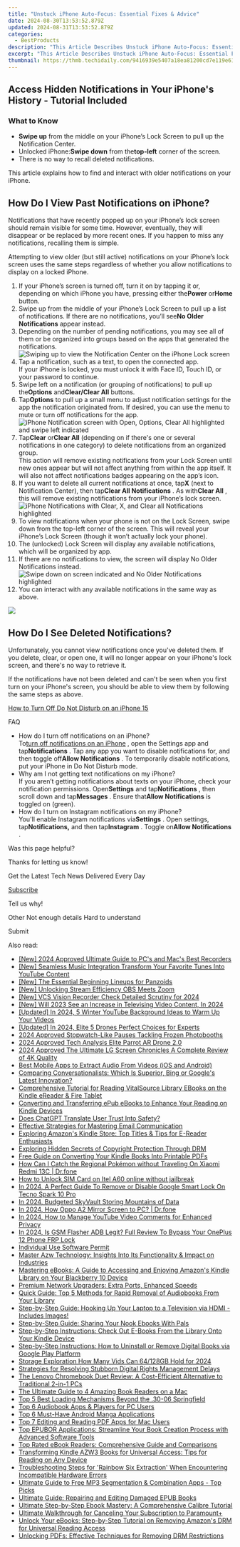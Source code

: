 ```yaml
---
title: "Unstuck iPhone Auto-Focus: Essential Fixes & Advice"
date: 2024-08-30T13:53:52.879Z
updated: 2024-08-31T13:53:52.879Z
categories:
  - BestProducts
description: "This Article Describes Unstuck iPhone Auto-Focus: Essential Fixes & Advice"
excerpt: "This Article Describes Unstuck iPhone Auto-Focus: Essential Fixes & Advice"
thumbnail: https://thmb.techidaily.com/9416939e5407a18ea81200cd7e119e61ff04e31fb3c5cd004cd4601ad28e3eb8.jpg
---
```


## Access Hidden Notifications in Your iPhone's History - Tutorial Included
### What to Know

* **Swipe up** from the middle on your iPhone’s Lock Screen to pull up the Notification Center.
* Unlocked iPhone:**Swipe down** from the**top-left** corner of the screen.
* There is no way to recall deleted notifications.

 This article explains how to find and interact with older notifications on your iPhone.

## How Do I View Past Notifications on iPhone?

 Notifications that have recently popped up on your iPhone’s lock screen should remain visible for some time. However, eventually, they will disappear or be replaced by more recent ones. If you happen to miss any notifications, recalling them is simple.

 Attempting to view older (but still active) notifications on your iPhone’s lock screen uses the same steps regardless of whether you allow notifications to display on a locked iPhone.

1. If your iPhone’s screen is turned off, turn it on by tapping it or, depending on which iPhone you have, pressing either the**Power** or**Home** button.
2. Swipe up from the middle of your iPhone’s Lock Screen to pull up a list of notifications. If there are no notifications, you’ll see**No Older Notifications** appear instead.
3. Depending on the number of pending notifications, you may see all of them or be organized into groups based on the apps that generated the notifications.  
![Swiping up to view the Notification Center on the iPhone Lock screen](https://www.lifewire.com/thmb/2ChwjgKfHw6LD0SO3AW-Th9tN2w=/1500x0/filters:no_upscale():max_bytes(150000):strip_icc():format(webp)/001_view-old-notifications-on-iphone-5212339-4141b55e71b9428ebdaaa0b9896fa5fd.jpg)
4. Tap a notification, such as a text, to open the connected app.  
 If your iPhone is locked, you must unlock it with Face ID, Touch ID, or your password to continue.
5. Swipe left on a notification (or grouping of notifications) to pull up the**Options** and**Clear/Clear All** buttons.
6. Tap**Options** to pull up a small menu to adjust notification settings for the app the notification originated from. If desired, you can use the menu to mute or turn off notifications for the app.  
![iPhone Notification screen with Open, Options, Clear All highlighted and swipe left indicated](https://www.lifewire.com/thmb/n7FbKDAPSdoyav7UQdba-igvm4M=/1500x0/filters:no_upscale():max_bytes(150000):strip_icc():format(webp)/Swipeleft-959079301a7c4079b70a47f7333c8676.jpg)
7. Tap**Clear** or**Clear All** (depending on if there's one or several notifications in one category) to delete notifications from an organized group.  
 This action will remove existing notifications from your Lock Screen until new ones appear but will not affect anything from within the app itself. It will also not affect notifications badges appearing on the app’s icon.
8. If you want to delete all current notifications at once, tap**X** (next to Notification Center), then tap**Clear All Notifications** . As with**Clear All** , this will remove existing notifications from your iPhone’s lock screen.  
![iPhone Notifications with Clear, X, and Clear all Notifications highlighted](https://www.lifewire.com/thmb/dT2FzzX1qo2wc0Gk4zYO2_dqzVM=/1500x0/filters:no_upscale():max_bytes(150000):strip_icc():format(webp)/Clearallnotifications-9ad9e652a6994a3fa1de4b4e0c619980.jpg)
9. To view notifications when your phone is not on the Lock Screen, swipe down from the top-left corner of the screen. This will reveal your iPhone’s Lock Screen (though it won’t actually lock your phone).
10. The (unlocked) Lock Screen will display any available notifications, which will be organized by app.
11. If there are no notifications to view, the screen will display No Older Notifications instead.  
![Swipe down on screen indicated and No Older Notifications highlighted](https://www.lifewire.com/thmb/sEg6zvpTFl35ttLCCfbt5RA4LHQ=/1500x0/filters:no_upscale():max_bytes(150000):strip_icc():format(webp)/Nonotifications-0fff2883c9f84963a4281cb840be5617.jpg)
12. You can interact with any available notifications in the same way as above.

<!-- affiliate ads begin -->
<a href="https://store.nero.com/order/checkout.php?PRODS=42296740&QTY=1&AFFILIATE=108875&CART=1"><img src="https://www.nero.com/nero-com-wAssets/img/banners/2023/biu/Nero_BackItUp_Screen_2.webp" border="0"></a>
<!-- affiliate ads end -->
## How Do I See Deleted Notifications?

 Unfortunately, you cannot view notifications once you've deleted them. If you delete, clear, or open one, it will no longer appear on your iPhone's lock screen, and there's no way to retrieve it.  

 If the notifications have not been deleted and can't be seen when you first turn on your iPhone's screen, you should be able to view them by following the same steps as above.

[How to Turn Off Do Not Disturb on an iPhone 15](https://www.lifewire.com/iphone-15-turn-off-do-not-disturb-8629346)

 FAQ

* How do I turn off notifications on an iPhone?  
 To[turn off notifications on an iPhone](https://www.lifewire.com/turn-off-notification-on-iphone-5191021) , open the Settings app and tap**Notifications** . Tap any app you want to disable notifications for, and then toggle off**Allow Notifications** . To temporarily disable notifications, put your iPhone in Do Not Disturb mode.
* Why am I not getting text notifications on my iPhone?  
 If you aren’t getting notifications about texts on your iPhone, check your notification permissions. Open**Settings** and tap**Notifications** , then scroll down and tap**Messages** . Ensure that**Allow Notifications** is toggled on (green).
* How do I turn on Instagram notifications on my iPhone?  
 You'll enable Instagram notifications via**Settings** . Open settings, tap**Notifications,** and then tap**Instagram** . Toggle on**Allow Notifications** .

Was this page helpful?

Thanks for letting us know!

 Get the Latest Tech News Delivered Every Day

[Subscribe](https://www.lifewire.com/#)

Tell us why!

 Other  Not enough details  Hard to understand

 Submit

<ins class="adsbygoogle"
     style="display:block"
     data-ad-format="autorelaxed"
     data-ad-client="ca-pub-7571918770474297"
     data-ad-slot="1223367746"></ins>



<ins class="adsbygoogle"
     style="display:block"
     data-ad-client="ca-pub-7571918770474297"
     data-ad-slot="8358498916"
     data-ad-format="auto"
     data-full-width-responsive="true"></ins>

<span class="atpl-alsoreadstyle">Also read:</span>
<div><ul>
<li><a href="https://screen-sharing-recording.techidaily.com/new-2024-approved-ultimate-guide-to-pcs-and-macs-best-recorders/"><u>[New] 2024 Approved  Ultimate Guide to PC's and Mac's Best Recorders</u></a></li>
<li><a href="https://youtube-help.techidaily.com/new-seamless-music-integration-transform-your-favorite-tunes-into-youtube-content/"><u>[New] Seamless Music Integration  Transform Your Favorite Tunes Into YouTube Content</u></a></li>
<li><a href="https://fox-direct.techidaily.com/new-the-essential-beginning-lineups-for-panzoids/"><u>[New] The Essential Beginning Lineups for Panzoids</u></a></li>
<li><a href="https://desktop-recording.techidaily.com/new-unlocking-stream-efficiency-obs-meets-zoom/"><u>[New] Unlocking Stream Efficiency  OBS Meets Zoom</u></a></li>
<li><a href="https://screen-sharing-recording.techidaily.com/new-vcs-vision-recorder-check-detailed-scrutiny-for-2024/"><u>[New] VCS Vision Recorder Check  Detailed Scrutiny for 2024</u></a></li>
<li><a href="https://facebook-video-content.techidaily.com/new-will-2023-see-an-increase-in-televising-video-content-in-2024/"><u>[New] Will 2023 See an Increase in Televising Video Content, In 2024</u></a></li>
<li><a href="https://facebook-video-share.techidaily.com/updated-in-2024-5-winter-youtube-background-ideas-to-warm-up-your-videos/"><u>[Updated] In 2024, 5 Winter YouTube Background Ideas to Warm Up Your Videos</u></a></li>
<li><a href="https://fox-info.techidaily.com/updated-in-2024-elite-5-drones-perfect-choices-for-experts/"><u>[Updated] In 2024, Elite 5 Drones  Perfect Choices for Experts</u></a></li>
<li><a href="https://fox-friendly.techidaily.com/2024-approved-stopwatch-like-pauses-tackling-frozen-photobooths/"><u>2024 Approved  Stopwatch-Like Pauses  Tackling Frozen Photobooths</u></a></li>
<li><a href="https://some-guidance.techidaily.com/2024-approved-tech-analysis-elite-parrot-ar-drone-20/"><u>2024 Approved  Tech Analysis  Elite Parrot AR Drone 2.0</u></a></li>
<li><a href="https://some-skills.techidaily.com/2024-approved-the-ultimate-lg-screen-chronicles-a-complete-review-of-4k-quality/"><u>2024 Approved  The Ultimate LG Screen Chronicles  A Complete Review of 4K Quality</u></a></li>
<li><a href="https://ai-vdieo-software.techidaily.com/best-mobile-apps-to-extract-audio-from-videos-ios-and-android/"><u>Best Mobile Apps to Extract Audio From Videos (iOS and Android)</u></a></li>
<li><a href="https://tech-revival.techidaily.com/comparing-conversationalists-which-is-superior-bing-or-googles-latest-innovation/"><u>Comparing Conversationalists: Which Is Superior, Bing or Google's Latest Innovation?</u></a></li>
<li><a href="https://technical-tips.techidaily.com/comprehensive-tutorial-for-reading-vitalsource-library-ebooks-on-the-kindle-ereader-and-fire-tablet/"><u>Comprehensive Tutorial for Reading VitalSource Library EBooks on the Kindle eReader & Fire Tablet</u></a></li>
<li><a href="https://technical-tips.techidaily.com/converting-and-transferring-epub-ebooks-to-enhance-your-reading-on-kindle-devices/"><u>Converting and Transferring ePub eBooks to Enhance Your Reading on Kindle Devices</u></a></li>
<li><a href="https://tech-savvy.techidaily.com/does-chatgpt-translate-user-trust-into-safety/"><u>Does ChatGPT Translate User Trust Into Safety?</u></a></li>
<li><a href="https://technical-tips.techidaily.com/effective-strategies-for-mastering-email-communication/"><u>Effective Strategies for Mastering Email Communication</u></a></li>
<li><a href="https://technical-tips.techidaily.com/exploring-amazons-kindle-store-top-titles-and-tips-for-e-reader-enthusiasts/"><u>Exploring Amazon's Kindle Store: Top Titles & Tips for E-Reader Enthusiasts</u></a></li>
<li><a href="https://technical-tips.techidaily.com/exploring-hidden-secrets-of-copyright-protection-through-drm/"><u>Exploring Hidden Secrets of Copyright Protection Through DRM</u></a></li>
<li><a href="https://technical-tips.techidaily.com/free-guide-on-converting-your-kindle-books-into-printable-pdfs/"><u>Free Guide on Converting Your Kindle Books Into Printable PDFs</u></a></li>
<li><a href="https://android-pokemon-go.techidaily.com/how-can-i-catch-the-regional-pokemon-without-traveling-on-xiaomi-redmi-13c-drfone-by-drfone-virtual-android/"><u>How Can I Catch the Regional Pokémon without Traveling On Xiaomi Redmi 13C | Dr.fone</u></a></li>
<li><a href="https://sim-unlock.techidaily.com/how-to-unlock-sim-card-on-itel-a60-online-without-jailbreak-by-drfone-android/"><u>How to Unlock SIM Card on Itel A60 online without jailbreak</u></a></li>
<li><a href="https://unlock-android.techidaily.com/in-2024-a-perfect-guide-to-remove-or-disable-google-smart-lock-on-tecno-spark-10-pro-by-drfone-android/"><u>In 2024, A Perfect Guide To Remove or Disable Google Smart Lock On Tecno Spark 10 Pro</u></a></li>
<li><a href="https://fox-friendly.techidaily.com/in-2024-budgeted-skyvault-storing-mountains-of-data/"><u>In 2024, Budgeted SkyVault  Storing Mountains of Data</u></a></li>
<li><a href="https://screen-mirror.techidaily.com/in-2024-how-oppo-a2-mirror-screen-to-pc-drfone-by-drfone-android/"><u>In 2024, How Oppo A2 Mirror Screen to PC? | Dr.fone</u></a></li>
<li><a href="https://youtube-data.techidaily.com/24-how-to-manage-youtube-video-comments-for-enhanced-privacy/"><u>In 2024, How to Manage YouTube Video Comments for Enhanced Privacy</u></a></li>
<li><a href="https://android-frp.techidaily.com/in-2024-is-gsm-flasher-adb-legit-full-review-to-bypass-your-oneplus-12-phone-frp-lock-by-drfone-android/"><u>In 2024, Is GSM Flasher ADB Legit? Full Review To Bypass Your OnePlus 12 Phone FRP Lock</u></a></li>
<li><a href="https://technical-tips.techidaily.com/individual-use-software-permit/"><u>Individual Use Software Permit</u></a></li>
<li><a href="https://technical-tips.techidaily.com/master-azw-technology-insights-into-its-functionality-and-impact-on-industries/"><u>Master Azw Technology: Insights Into Its Functionality & Impact on Industries</u></a></li>
<li><a href="https://technical-tips.techidaily.com/mastering-ebooks-a-guide-to-accessing-and-enjoying-amazons-kindle-library-on-your-blackberry-10-device/"><u>Mastering eBooks: A Guide to Accessing and Enjoying Amazon's Kindle Library on Your Blackberry 10 Device</u></a></li>
<li><a href="https://hardware-tips.techidaily.com/premium-network-upgraders-extra-ports-enhanced-speeds/"><u>Premium Network Upgraders: Extra Ports, Enhanced Speeds</u></a></li>
<li><a href="https://technical-tips.techidaily.com/quick-guide-top-5-methods-for-rapid-removal-of-audiobooks-from-your-library/"><u>Quick Guide: Top 5 Methods for Rapid Removal of Audiobooks From Your Library</u></a></li>
<li><a href="https://tech-savvy.techidaily.com/step-by-step-guide-hooking-up-your-laptop-to-a-television-via-hdmi-includes-images/"><u>Step-by-Step Guide: Hooking Up Your Laptop to a Television via HDMI - Includes Images!</u></a></li>
<li><a href="https://technical-tips.techidaily.com/step-by-step-guide-sharing-your-nook-ebooks-with-pals/"><u>Step-by-Step Guide: Sharing Your Nook Ebooks With Pals</u></a></li>
<li><a href="https://technical-tips.techidaily.com/step-by-step-instructions-check-out-e-books-from-the-library-onto-your-kindle-device/"><u>Step-by-Step Instructions: Check Out E-Books From the Library Onto Your Kindle Device</u></a></li>
<li><a href="https://technical-tips.techidaily.com/step-by-step-instructions-how-to-uninstall-or-remove-digital-books-via-google-play-platform/"><u>Step-by-Step Instructions: How to Uninstall or Remove Digital Books via Google Play Platform</u></a></li>
<li><a href="https://extra-guidance.techidaily.com/storage-exploration-how-many-vids-can-64128gb-hold-for-2024/"><u>Storage Exploration  How Many Vids Can 64/128GB Hold for 2024</u></a></li>
<li><a href="https://technical-tips.techidaily.com/strategies-for-resolving-stubborn-digital-rights-management-delays/"><u>Strategies for Resolving Stubborn Digital Rights Management Delays</u></a></li>
<li><a href="https://extra-guidance.techidaily.com/the-lenovo-chromebook-duet-review-a-cost-efficient-alternative-to-traditional-2-in-1-pcs/"><u>The Lenovo Chromebook Duet Review: A Cost-Efficient Alternative to Traditional 2-in-1 PCs</u></a></li>
<li><a href="https://technical-tips.techidaily.com/the-ultimate-guide-to-4-amazing-book-readers-on-a-mac/"><u>The Ultimate Guide to 4 Amazing Book Readers on a Mac</u></a></li>
<li><a href="https://technical-tips.techidaily.com/top-5-best-loading-mechanisms-beyond-the-30-06-springfield/"><u>Top 5 Best Loading Mechanisms Beyond the .30-06 Springfield</u></a></li>
<li><a href="https://technical-tips.techidaily.com/top-6-audiobook-apps-and-players-for-pc-users/"><u>Top 6 Audiobook Apps & Players for PC Users</u></a></li>
<li><a href="https://technical-tips.techidaily.com/top-6-must-have-android-manga-applications/"><u>Top 6 Must-Have Android Manga Applications</u></a></li>
<li><a href="https://technical-tips.techidaily.com/top-7-editing-and-reading-pdf-apps-for-mac-users/"><u>Top 7 Editing and Reading PDF Apps for Mac Users</u></a></li>
<li><a href="https://technical-tips.techidaily.com/top-epubor-applications-streamline-your-book-creation-process-with-advanced-software-tools/"><u>Top EPUBOR Applications: Streamline Your Book Creation Process with Advanced Software Tools</u></a></li>
<li><a href="https://technical-tips.techidaily.com/top-rated-ebook-readers-comprehensive-guide-and-comparisons/"><u>Top Rated eBook Readers: Comprehensive Guide and Comparisons</u></a></li>
<li><a href="https://technical-tips.techidaily.com/transforming-kindle-azw3-books-for-universal-access-tips-for-reading-on-any-device/"><u>Transforming Kindle AZW3 Books for Universal Access: Tips for Reading on Any Device</u></a></li>
<li><a href="https://win-blog.techidaily.com/troubleshooting-steps-for-rainbow-six-extraction-when-encountering-incompatible-hardware-errors/"><u>Troubleshooting Steps for 'Rainbow Six Extraction' When Encountering Incompatible Hardware Errors</u></a></li>
<li><a href="https://technical-tips.techidaily.com/ultimate-guide-to-free-mp3-segmentation-and-combination-apps-top-picks/"><u>Ultimate Guide to Free MP3 Segmentation & Combination Apps - Top Picks</u></a></li>
<li><a href="https://technical-tips.techidaily.com/ultimate-guide-repairing-and-editing-damaged-epub-books/"><u>Ultimate Guide: Repairing and Editing Damaged EPUB Books</u></a></li>
<li><a href="https://technical-tips.techidaily.com/ultimate-step-by-step-ebook-mastery-a-comprehensive-calibre-tutorial/"><u>Ultimate Step-by-Step Ebook Mastery: A Comprehensive Calibre Tutorial</u></a></li>
<li><a href="https://tech-recovery.techidaily.com/ultimate-walkthrough-for-canceling-your-subscription-to-paramountplus/"><u>Ultimate Walkthrough for Canceling Your Subscription to Paramount+</u></a></li>
<li><a href="https://technical-tips.techidaily.com/unlock-your-ebooks-step-by-step-tutorial-on-removing-amazons-drm-for-universal-reading-access/"><u>Unlock Your eBooks: Step-by-Step Tutorial on Removing Amazon's DRM for Universal Reading Access</u></a></li>
<li><a href="https://technical-tips.techidaily.com/unlocking-pdfs-effective-techniques-for-removing-drm-restrictions/"><u>Unlocking PDFs: Effective Techniques for Removing DRM Restrictions</u></a></li>
</ul></div>
